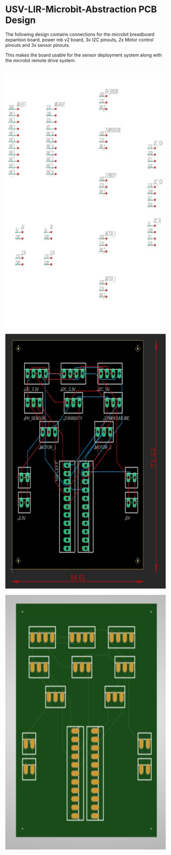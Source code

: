 # USV-LIR-Microbit-Abstraction PCB Design

The following design contains connections for the microbit breadboard expantion board, power mb v2 board, 3x I2C pinouts, 2x Motor control pinouts and 3x sensor pinouts.

This makes the board usable for the sensor deployment system along with the microbit remote drive system.

<br>
<img src="..\img\pcb-schematic.jpg" class="center" width="1000" height="800">
<br>


<br>
<img src="..\img\pcb.jpg" class="center" width="600" height="800">
<br>


<br>
<img src="..\img\pcb-render.jpg" class="center" width="600" height="800">
<br>